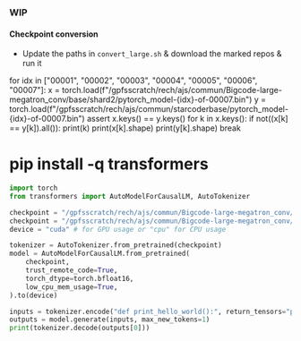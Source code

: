 
### WIP



#### Checkpoint conversion

- Update the paths in `convert_large.sh` & download the marked repos & run it

for idx in ["00001", "00002", "00003", "00004", "00005", "00006", "00007"]:
    x = torch.load(f"/gpfsscratch/rech/ajs/commun/Bigcode-large-megatron_conv/base/shard2/pytorch_model-{idx}-of-00007.bin")
    y = torch.load(f"/gpfsscratch/rech/ajs/commun/starcoderbase/pytorch_model-{idx}-of-00007.bin")
    assert x.keys() == y.keys()
    for k in x.keys():
        if not((x[k] == y[k]).all()):
            print(k)
            print(x[k].shape)
            print(y[k].shape)
            break

# pip install -q transformers
```python
import torch
from transformers import AutoModelForCausalLM, AutoTokenizer

checkpoint = "/gpfsscratch/rech/ajs/commun/Bigcode-large-megatron_conv/base/shard"
checkpoint = "/gpfsscratch/rech/ajs/commun/Bigcode-large-megatron_conv/base3/"
device = "cuda" # for GPU usage or "cpu" for CPU usage

tokenizer = AutoTokenizer.from_pretrained(checkpoint)
model = AutoModelForCausalLM.from_pretrained(
    checkpoint, 
    trust_remote_code=True,
    torch_dtype=torch.bfloat16,
    low_cpu_mem_usage=True,
).to(device)

inputs = tokenizer.encode("def print_hello_world():", return_tensors="pt").to(device)
outputs = model.generate(inputs, max_new_tokens=1)
print(tokenizer.decode(outputs[0]))
```